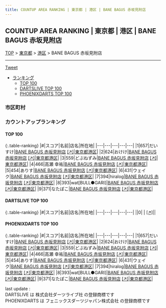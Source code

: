 ```yaml
---
title: COUNTUP AREA RANKING | 東京都 | 港区 | BANE BAGUS 赤坂見附店
---
```

## COUNTUP AREA RANKING | 東京都 | 港区 | BANE BAGUS 赤坂見附店

[TOP](/darts/rank/) > [東京都](/darts/rank/東京都/) > [港区](/darts/rank/東京都/港区/) > BANE BAGUS 赤坂見附店

___

<a href="https://twitter.com/share?ref_src=twsrc%5Etfw" data-text="COUNTUP AREA RANKING | 東京都港区BANE BAGUS 赤坂見附店" class="twitter-share-button" data-hashtags="DARTSLIVE,PHOENIXDARTS,darts,ダーツ" data-show-count="false">Tweet</a>

* [ランキング](#カウントアップランキング)
    * [TOP 100](#top-100)
    * [DARTSLIVE TOP 100](#dartslive-top-100)
    * [PHOENIXDARTS TOP 100](#phoenixdarts-top-100)

### 市区町村

<ul>

</ul>

### カウントアップランキング

#### TOP 100



{:.table-ranking}
|#|スコア|名前|店名|所在地|
|---|---|---|---|---|
|1|657|<span class="rank-name-pd">だいすけ</span>|<a href="/darts/rank/shops/59247.html">BANE BAGUS 赤坂見附店</a> <a href="https://vs.phoenixdarts.com/jp/shop/shopDetailInfo/s_59247?s_seq=59247">[↗]</a>|<a href="/darts/rank/東京都/港区">東京都港区</a>|
|2|624|<span class="rank-name-pd">おけけ</span>|<a href="/darts/rank/shops/59247.html">BANE BAGUS 赤坂見附店</a> <a href="https://vs.phoenixdarts.com/jp/shop/shopDetailInfo/s_59247?s_seq=59247">[↗]</a>|<a href="/darts/rank/東京都/港区">東京都港区</a>|
|3|559|<span class="rank-name-pd">どぶねずみ</span>|<a href="/darts/rank/shops/59247.html">BANE BAGUS 赤坂見附店</a> <a href="https://vs.phoenixdarts.com/jp/shop/shopDetailInfo/s_59247?s_seq=59247">[↗]</a>|<a href="/darts/rank/東京都/港区">東京都港区</a>|
|4|466|<span class="rank-name-pd"><span class="pro-icon-pd"></span>高瀬 幸祐</span>|<a href="/darts/rank/shops/59247.html">BANE BAGUS 赤坂見附店</a> <a href="https://vs.phoenixdarts.com/jp/shop/shopDetailInfo/s_59247?s_seq=59247">[↗]</a>|<a href="/darts/rank/東京都/港区">東京都港区</a>|
|5|454|<span class="rank-name-pd">ありす</span>|<a href="/darts/rank/shops/59247.html">BANE BAGUS 赤坂見附店</a> <a href="https://vs.phoenixdarts.com/jp/shop/shopDetailInfo/s_59247?s_seq=59247">[↗]</a>|<a href="/darts/rank/東京都/港区">東京都港区</a>|
|6|431|<span class="rank-name-pd">ウェイク</span>|<a href="/darts/rank/shops/59247.html">BANE BAGUS 赤坂見附店</a> <a href="https://vs.phoenixdarts.com/jp/shop/shopDetailInfo/s_59247?s_seq=59247">[↗]</a>|<a href="/darts/rank/東京都/港区">東京都港区</a>|
|7|394|<span class="rank-name-pd">hiralog</span>|<a href="/darts/rank/shops/59247.html">BANE BAGUS 赤坂見附店</a> <a href="https://vs.phoenixdarts.com/jp/shop/shopDetailInfo/s_59247?s_seq=59247">[↗]</a>|<a href="/darts/rank/東京都/港区">東京都港区</a>|
|8|393|<span class="rank-name-pd">wat[BULL●GARI]</span>|<a href="/darts/rank/shops/59247.html">BANE BAGUS 赤坂見附店</a> <a href="https://vs.phoenixdarts.com/jp/shop/shopDetailInfo/s_59247?s_seq=59247">[↗]</a>|<a href="/darts/rank/東京都/港区">東京都港区</a>|
|9|371|<span class="rank-name-pd">なたぽこ</span>|<a href="/darts/rank/shops/59247.html">BANE BAGUS 赤坂見附店</a> <a href="https://vs.phoenixdarts.com/jp/shop/shopDetailInfo/s_59247?s_seq=59247">[↗]</a>|<a href="/darts/rank/東京都/港区">東京都港区</a>|


#### DARTSLIVE TOP 100



{:.table-ranking}
|#|スコア|名前|店名|所在地|
|---|---|---|---|---|
||0|<span class="rank-name-dl"> </span>|<a href="/darts/rank/shops/.html"></a> <a href="">[↗]</a>|<a href="/darts/rank//"></a>|


#### PHOENIXDARTS TOP 100



{:.table-ranking}
|#|スコア|名前|店名|所在地|
|---|---|---|---|---|
|1|657|<span class="rank-name-pd">だいすけ</span>|<a href="/darts/rank/shops/59247.html">BANE BAGUS 赤坂見附店</a> <a href="https://vs.phoenixdarts.com/jp/shop/shopDetailInfo/s_59247?s_seq=59247">[↗]</a>|<a href="/darts/rank/東京都/港区">東京都港区</a>|
|2|624|<span class="rank-name-pd">おけけ</span>|<a href="/darts/rank/shops/59247.html">BANE BAGUS 赤坂見附店</a> <a href="https://vs.phoenixdarts.com/jp/shop/shopDetailInfo/s_59247?s_seq=59247">[↗]</a>|<a href="/darts/rank/東京都/港区">東京都港区</a>|
|3|559|<span class="rank-name-pd">どぶねずみ</span>|<a href="/darts/rank/shops/59247.html">BANE BAGUS 赤坂見附店</a> <a href="https://vs.phoenixdarts.com/jp/shop/shopDetailInfo/s_59247?s_seq=59247">[↗]</a>|<a href="/darts/rank/東京都/港区">東京都港区</a>|
|4|466|<span class="rank-name-pd"><span class="pro-icon-pd"></span>高瀬 幸祐</span>|<a href="/darts/rank/shops/59247.html">BANE BAGUS 赤坂見附店</a> <a href="https://vs.phoenixdarts.com/jp/shop/shopDetailInfo/s_59247?s_seq=59247">[↗]</a>|<a href="/darts/rank/東京都/港区">東京都港区</a>|
|5|454|<span class="rank-name-pd">ありす</span>|<a href="/darts/rank/shops/59247.html">BANE BAGUS 赤坂見附店</a> <a href="https://vs.phoenixdarts.com/jp/shop/shopDetailInfo/s_59247?s_seq=59247">[↗]</a>|<a href="/darts/rank/東京都/港区">東京都港区</a>|
|6|431|<span class="rank-name-pd">ウェイク</span>|<a href="/darts/rank/shops/59247.html">BANE BAGUS 赤坂見附店</a> <a href="https://vs.phoenixdarts.com/jp/shop/shopDetailInfo/s_59247?s_seq=59247">[↗]</a>|<a href="/darts/rank/東京都/港区">東京都港区</a>|
|7|394|<span class="rank-name-pd">hiralog</span>|<a href="/darts/rank/shops/59247.html">BANE BAGUS 赤坂見附店</a> <a href="https://vs.phoenixdarts.com/jp/shop/shopDetailInfo/s_59247?s_seq=59247">[↗]</a>|<a href="/darts/rank/東京都/港区">東京都港区</a>|
|8|393|<span class="rank-name-pd">wat[BULL●GARI]</span>|<a href="/darts/rank/shops/59247.html">BANE BAGUS 赤坂見附店</a> <a href="https://vs.phoenixdarts.com/jp/shop/shopDetailInfo/s_59247?s_seq=59247">[↗]</a>|<a href="/darts/rank/東京都/港区">東京都港区</a>|
|9|371|<span class="rank-name-pd">なたぽこ</span>|<a href="/darts/rank/shops/59247.html">BANE BAGUS 赤坂見附店</a> <a href="https://vs.phoenixdarts.com/jp/shop/shopDetailInfo/s_59247?s_seq=59247">[↗]</a>|<a href="/darts/rank/東京都/港区">東京都港区</a>|


<div class="footer border-top border-gray-light mt-5 pt-3 text-right text-gray">
    last update : <span style="font-weight: italic" id="foot_last_modified"></span><br />
    DARTSLIVE は 株式会社ダーツライブ社 の登録商標です<br />
    PHOENIXDARTS は フェニックスダーツジャパン株式会社 の登録商標です<br />
</div>

<script src="https://cdnjs.cloudflare.com/ajax/libs/jquery.tablesorter/2.31.3/js/jquery.tablesorter.min.js" integrity="sha512-qzgd5cYSZcosqpzpn7zF2ZId8f/8CHmFKZ8j7mU4OUXTNRd5g+ZHBPsgKEwoqxCtdQvExE5LprwwPAgoicguNg==" crossorigin="anonymous" referrerpolicy="no-referrer"></script>
<link rel="stylesheet" href="https://cdnjs.cloudflare.com/ajax/libs/jquery.tablesorter/2.31.3/css/theme.default.min.css" integrity="sha512-wghhOJkjQX0Lh3NSWvNKeZ0ZpNn+SPVXX1Qyc9OCaogADktxrBiBdKGDoqVUOyhStvMBmJQ8ZdMHiR3wuEq8+w==" crossorigin="anonymous" referrerpolicy="no-referrer" />
<script>
$(function() {
    $(".table-ranking").tablesorter({sortList:[[0, 0]]});
    $("#foot_last_modified").text(formatDate(new Date(document.lastModified), 'yyyy-MM-dd HH:mm:ss'));
});
</script>

<script async src="https://platform.twitter.com/widgets.js" charset="utf-8"></script>